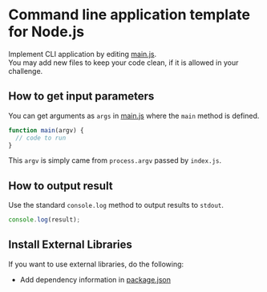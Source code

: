 # Command line application template for Node.js

Implement CLI application by editing [main.js](app/main.js).  
You may add new files to keep your code clean, if it is allowed in your challenge.

## How to get input parameters
You can get arguments as `args` in [main.js](app/main.js) where the `main` method is defined.

``` js
function main(argv) {
  // code to run
}
```

This `argv` is simply came from `process.argv` passed by `index.js`.

## How to output result
Use the standard `console.log` method to output results to `stdout`.

``` js
console.log(result);
```

## Install External Libraries
If you want to use external libraries, do the following:

- Add dependency information in [package.json](package.json)
